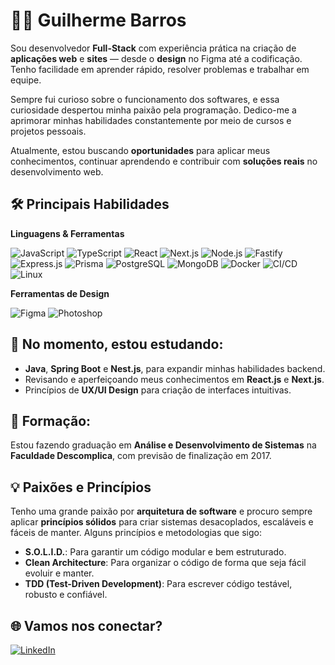 # 👨‍💻 Guilherme Barros

Sou desenvolvedor **Full-Stack** com experiência prática na criação de **aplicações web** e **sites** — desde o **design** no Figma até a codificação. Tenho facilidade em aprender rápido, resolver problemas e trabalhar em equipe.

Sempre fui curioso sobre o funcionamento dos softwares, e essa curiosidade despertou minha paixão pela programação. Dedico-me a aprimorar minhas habilidades constantemente por meio de cursos e projetos pessoais.

Atualmente, estou buscando **oportunidades** para aplicar meus conhecimentos, continuar aprendendo e contribuir com **soluções reais** no desenvolvimento web.

## 🛠️ Principais Habilidades

**Linguagens & Ferramentas**

![JavaScript](https://img.shields.io/badge/-JavaScript-F7DF1E?style=flat-square&logo=javascript&logoColor=black)
![TypeScript](https://img.shields.io/badge/-TypeScript-007ACC?style=flat-square&logo=typescript&logoColor=white)
![React](https://img.shields.io/badge/-React-61DAFB?style=flat-square&logo=react&logoColor=black)
![Next.js](https://img.shields.io/badge/-Next.js-000000?style=flat-square&logo=next.js&logoColor=white)
![Node.js](https://img.shields.io/badge/-Node.js-339933?style=flat-square&logo=node.js&logoColor=white)
![Fastify](https://img.shields.io/badge/-Fastify-000000?style=flat-square&logo=fastify&logoColor=white)
![Express.js](https://img.shields.io/badge/-Express.js-000000?style=flat-square&logo=express&logoColor=white)
![Prisma](https://img.shields.io/badge/-Prisma-2D3748?style=flat-square&logo=prisma&logoColor=white)
![PostgreSQL](https://img.shields.io/badge/-PostgreSQL-336791?style=flat-square&logo=postgresql&logoColor=white)
![MongoDB](https://img.shields.io/badge/-MongoDB-47A248?style=flat-square&logo=mongodb&logoColor=white)
![Docker](https://img.shields.io/badge/-Docker-2496ED?style=flat-square&logo=docker&logoColor=white)
![CI/CD](https://img.shields.io/badge/-CI%2FCD-0A66C2?style=flat-square&logo=githubactions&logoColor=white)
![Linux](https://img.shields.io/badge/-Linux-FCC624?style=flat-square&logo=linux&logoColor=black)

**Ferramentas de Design**

![Figma](https://img.shields.io/badge/-Figma-F24E1E?style=flat-square&logo=figma&logoColor=white)
![Photoshop](https://img.shields.io/badge/-Photoshop-31A8FF?style=flat-square&logo=adobe-photoshop&logoColor=white)

## 🌱 No momento, estou estudando:

- **Java**, **Spring Boot** e **Nest.js**, para expandir minhas habilidades backend.
- Revisando e aperfeiçoando meus conhecimentos em **React.js** e **Next.js**.
- Princípios de **UX/UI Design** para criação de interfaces intuitivas.

## 📖 Formação:

Estou fazendo graduação em **Análise e Desenvolvimento de Sistemas** na **Faculdade Descomplica**, com previsão de finalização em 2017.

## 💡 Paixões e Princípios

Tenho uma grande paixão por **arquitetura de software** e procuro sempre aplicar **princípios sólidos** para criar sistemas desacoplados, escaláveis e fáceis de manter. Alguns princípios e metodologias que sigo:

- **S.O.L.I.D.**: Para garantir um código modular e bem estruturado.
- **Clean Architecture**: Para organizar o código de forma que seja fácil evoluir e manter.
- **TDD (Test-Driven Development)**: Para escrever código testável, robusto e confiável.

## 🌐 Vamos nos conectar?

[![LinkedIn](https://img.shields.io/badge/-LinkedIn-0A66C2?style=flat-square&logo=linkedin&logoColor=white)](https://linkedin.com/in/gui-s-barros)
